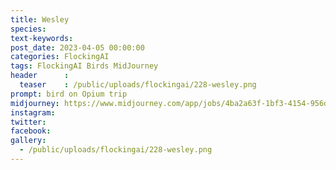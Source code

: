 ```yaml
---
title: Wesley
species: 
text-keywords: 
post_date: 2023-04-05 00:00:00
categories: FlockingAI
tags: FlockingAI Birds MidJourney 
header      :
  teaser    : /public/uploads/flockingai/228-wesley.png
prompt: bird on Opium trip
midjourney: https://www.midjourney.com/app/jobs/4ba2a63f-1bf3-4154-956d-19cee65e2f18
instagram: 
twitter: 
facebook: 
gallery: 
  - /public/uploads/flockingai/228-wesley.png
---
```


